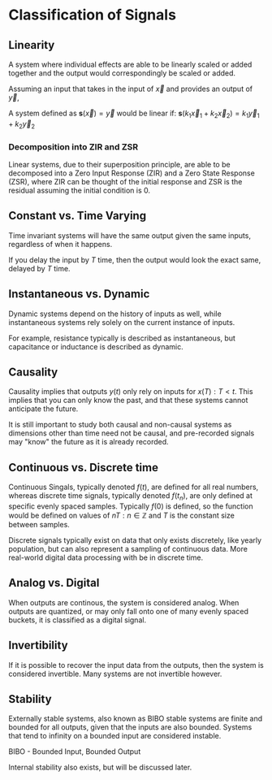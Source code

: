 # Classification of Signals

## Linearity

A system where individual effects are able to be linearly scaled or added together and the output would correspondingly be scaled or added.

Assuming an input that takes in the input of $\vec x$ and provides an output of $\vec y$, 

A system defined as $\mathbf s(\vec x)=\vec y$ would be linear if:
$\mathbf s(k_{1}\vec x_{1}+k_{2}\vec x_{2})=k_{1}\vec y_{1}+k_{2}\vec y_{2}$

### Decomposition into ZIR and ZSR

Linear systems, due to their superposition principle, are able to be decomposed into a Zero Input Response (ZIR) and a Zero State Response (ZSR), where ZIR can be thought of the initial response and ZSR is the residual assuming the initial condition is 0.

## Constant vs. Time Varying

Time invariant systems will have the same output given the same inputs, regardless of when it happens.

If you delay the input by $T$ time, then the output would look the exact same, delayed by $T$ time.

## Instantaneous vs. Dynamic

Dynamic systems depend on the history of inputs as well, while instantaneous systems rely solely on the current instance of inputs.

For example, resistance typically is described as instantaneous, but capacitance or inductance is described as dynamic.

## Causality

Causality implies that outputs $y(t)$ only rely on inputs for $x(T): T<t$. This implies that you can only know the past, and that these systems cannot anticipate the future.

It is still important to study both causal and non-causal systems as dimensions other than time need not be causal, and pre-recorded signals may "know" the future as it is already recorded.

## Continuous vs. Discrete time

Continuous Singals, typically denoted $f(t)$, are defined for all real numbers, whereas discrete time signals, typically denoted $f(t_{n})$, are only defined at specific evenly spaced samples. Typically $f(0)$ is defined, so the function would be defined on values of $nT:n\in\mathbb Z$ and $T$ is the constant size between samples.

Discrete signals typically exist on data that only exists discretely, like yearly population, but can also represent a sampling of continuous data. More real-world digital data processing with be in discrete time.

## Analog vs. Digital

When outputs are continous, the system is considered analog. When outputs are quantized, or may only fall onto one of many evenly spaced buckets, it is classified as a digital signal.

## Invertibility

If it is possible to recover the input data from the outputs, then the system is considered invertible. Many systems are not invertible however.

## Stability

Externally stable systems, also known as BIBO stable systems are finite and bounded for all outputs, given that the inputs are also bounded. Systems that tend to infinity on a bounded input are considered instable.

BIBO - Bounded Input, Bounded Output

Internal stability also exists, but will be discussed later.
